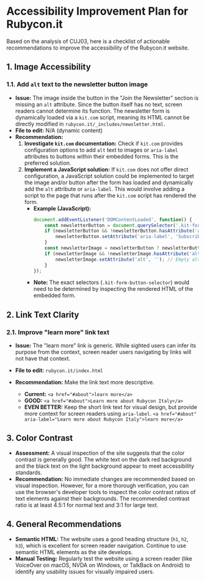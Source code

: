 # Accessibility Improvement Plan for Rubycon.it

Based on the analysis of CUJ03, here is a checklist of actionable recommendations to improve the accessibility of the Rubycon.it website.

## 1. Image Accessibility

### 1.1. Add `alt` text to the newsletter button image

*   **Issue:** The image inside the button in the "Join the Newsletter" section is missing an `alt` attribute. Since the button itself has no text, screen readers cannot determine its function. The newsletter form is dynamically loaded via a `kit.com` script, meaning its HTML cannot be directly modified in `rubycon.it/_includes/newsletter.html`.
*   **File to edit:** N/A (dynamic content)
*   **Recommendation:**
    1.  **Investigate `kit.com` documentation:** Check if `kit.com` provides configuration options to add `alt` text to images or `aria-label` attributes to buttons within their embedded forms. This is the preferred solution.
    2.  **Implement a JavaScript solution:** If `kit.com` does not offer direct configuration, a JavaScript solution could be implemented to target the image and/or button after the form has loaded and dynamically add the `alt` attribute or `aria-label`. This would involve adding a script to the page that runs after the `kit.com` script has rendered the form.
        *   **Example (JavaScript):**
            ```javascript
            document.addEventListener('DOMContentLoaded', function() {
                const newsletterButton = document.querySelector('.kit-form-button-selector'); // Replace with actual selector
                if (newsletterButton && !newsletterButton.hasAttribute('aria-label')) {
                    newsletterButton.setAttribute('aria-label', 'Subscribe to our newsletter');
                }
                const newsletterImage = newsletterButton ? newsletterButton.querySelector('img') : null;
                if (newsletterImage && !newsletterImage.hasAttribute('alt')) {
                    newsletterImage.setAttribute('alt', ''); // Empty alt if aria-label is on button
                }
            });
            ```
        *   **Note:** The exact selectors (`.kit-form-button-selector`) would need to be determined by inspecting the rendered HTML of the embedded form.

## 2. Link Text Clarity

### 2.1. Improve "learn more" link text

*   **Issue:** The "learn more" link is generic. While sighted users can infer its purpose from the context, screen reader users navigating by links will not have that context.
*   **File to edit:** `rubycon.it/index.html`
*   **Recommendation:** Make the link text more descriptive.

    *   **Current:** `<a href="#about">learn more</a>`
    *   **GOOD:** `<a href="#about">Learn more about Rubycon Italy</a>`
    *   **EVEN BETTER:** Keep the short link text for visual design, but provide more context for screen readers using `aria-label`.
        `<a href="#about" aria-label="Learn more about Rubycon Italy">learn more</a>`

## 3. Color Contrast

*   **Assessment:** A visual inspection of the site suggests that the color contrast is generally good. The white text on the dark red background and the black text on the light background appear to meet accessibility standards.
*   **Recommendation:** No immediate changes are recommended based on visual inspection. However, for a more thorough verification, you can use the browser's developer tools to inspect the color contrast ratios of text elements against their backgrounds. The recommended contrast ratio is at least 4.5:1 for normal text and 3:1 for large text.

## 4. General Recommendations

*   **Semantic HTML:** The website uses a good heading structure (`h1`, `h2`, `h3`), which is excellent for screen reader navigation. Continue to use semantic HTML elements as the site develops.
*   **Manual Testing:** Regularly test the website using a screen reader (like VoiceOver on macOS, NVDA on Windows, or TalkBack on Android) to identify any usability issues for visually impaired users.
